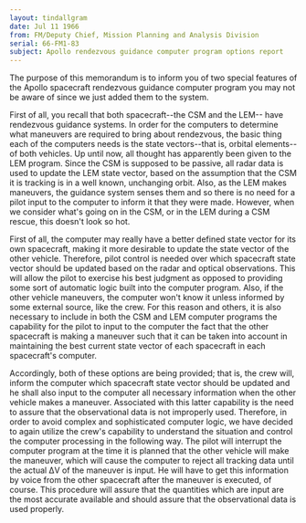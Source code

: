 ```yaml
---
layout: tindallgram
date: Jul 11 1966
from: FM/Deputy Chief, Mission Planning and Analysis Division
serial: 66-FM1-83
subject: Apollo rendezvous guidance computer program options report
---
```

The purpose of this memorandum is to inform you of two special features
of the Apollo spacecraft rendezvous guidance computer program you may
not be aware of since we just added them to the system.

First of all, you recall that both spacecraft--the CSM and the LEM--
have rendezvous guidance systems. In order for the computers to determine 
what maneuvers are required to bring about rendezvous, the basic
thing each of the computers needs is the state vectors--that is, orbital
elements--of both vehicles. Up until now, all thought has apparently
been given to the LEM program. Since the CSM is supposed to be passive,
all radar data is used to update the <span class="ul">LEM</span> state vector, based on the
assumption that the CSM it is tracking is in a well known, unchanging
orbit. Also, as the LEM makes maneuvers, the guidance system senses
them and so there is no need for a pilot input to the computer to inform 
it that they were made. However, when we consider what's going
on in the CSM, or in the LEM during a CSM rescue, this doesn't look so
hot.

First of all, the computer may really have a better defined state vector
for its own spacecraft, making it more desirable to update the state vector 
of the other vehicle. Therefore, pilot control is needed over which
spacecraft state vector should be updated based on the radar and optical
observations. This will allow the pilot to exercise his best judgment
as opposed to providing some sort of automatic logic built into the computer 
program. Also, if the other vehicle maneuvers, the computer won't
know it unless informed by some external source, like the crew. For this
reason and others, it is also necessary to include in both the CSM and
LEM computer programs the capability for the pilot to input to the computer 
the fact that the other spacecraft is making a maneuver such that
it can be taken into account in maintaining the best current state vector
of each spacecraft in each spacecraft's computer.

Accordingly, both of these options are being provided; that is, the crew
will, inform the computer which spacecraft state vector should be updated
and he shall also input to the computer all necessary information when the
other vehicle makes a maneuver. Associated with this latter capability
is the need to assure that the observational data is not improperly used.
Therefore, in order to avoid complex and sophisticated computer logic, we
have decided to again utilize the crew's capability to understand the
situation and control the computer processing in the following way. The
pilot will interrupt the computer program at the time it is planned that
the other vehicle will make the maneuver, which will cause the computer
to reject all tracking data until the actual ΔV of the maneuver is input.
He will have to get this information by voice from the other spacecraft
after the maneuver is executed, of course. This procedure will assure
that the quantities which are input are the most accurate available and
should assure that the observational data is used properly.
